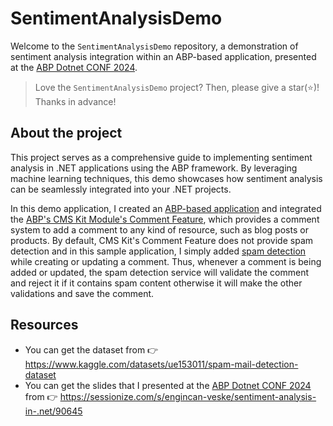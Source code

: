 # SentimentAnalysisDemo

Welcome to the `SentimentAnalysisDemo` repository, a demonstration of sentiment analysis integration within an ABP-based application, presented at the [ABP Dotnet CONF 2024](https://abp.io/conference/2024).

> Love the `SentimentAnalysisDemo` project? Then, please give a star(⭐)! Thanks in advance!

## About the project

This project serves as a comprehensive guide to implementing sentiment analysis in .NET applications using the ABP framework. By leveraging machine learning techniques, this demo showcases how sentiment analysis can be seamlessly integrated into your .NET projects.

In this demo application, I created an [ABP-based application](https://docs.abp.io/en/abp/8.1/Startup-Templates/Application) and integrated the [ABP's CMS Kit Module's Comment Feature](https://docs.abp.io/en/abp/latest/Modules/Cms-Kit/Comments), which provides a comment system to add a comment to any kind of resource, such as blog posts or products. By default, CMS Kit's Comment Feature does not provide spam detection and in this sample application, I simply added [spam detection](https://github.com/EngincanV/SentimentAnalysisDemo/blob/master/src/SentimentAnalysisDemo.Application/ML/SpamDetector.cs) while creating or updating a comment. Thus, whenever a comment is being added or updated, the spam detection service will validate the comment and reject it if it contains spam content otherwise it will make the other validations and save the comment.

## Resources

* You can get the dataset from 👉 https://www.kaggle.com/datasets/ue153011/spam-mail-detection-dataset
* You can get the slides that I presented at the [ABP Dotnet CONF 2024](https://abp.io/conference/2024) from 👉 https://sessionize.com/s/engincan-veske/sentiment-analysis-in-.net/90645
